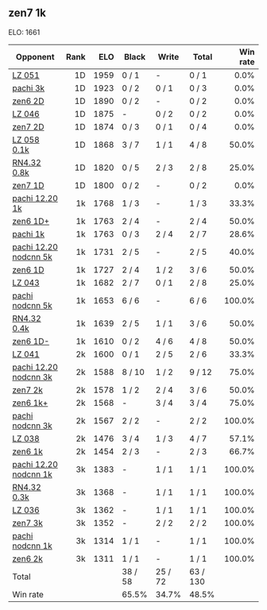 ## zen7 1k ##

ELO: 1661

Opponent | Rank | ELO | Black | Write | Total | Win rate
---------|-----:|----:|-------|-------|-------|-------:
[LZ 051](LZ%20051.md) | 1D | 1959 | 0 / 1 | - | 0 / 1 | 0.0%
[pachi 3k](pachi%203k.md) | 1D | 1923 | 0 / 2 | 0 / 1 | 0 / 3 | 0.0%
[zen6 2D](zen6%202D.md) | 1D | 1890 | 0 / 2 | - | 0 / 2 | 0.0%
[LZ 046](LZ%20046.md) | 1D | 1875 | - | 0 / 2 | 0 / 2 | 0.0%
[zen7 2D](zen7%202D.md) | 1D | 1874 | 0 / 3 | 0 / 1 | 0 / 4 | 0.0%
[LZ 058 0.1k](LZ%20058%200.1k.md) | 1D | 1868 | 3 / 7 | 1 / 1 | 4 / 8 | 50.0%
[RN4.32 0.8k](RN4.32%200.8k.md) | 1D | 1820 | 0 / 5 | 2 / 3 | 2 / 8 | 25.0%
[zen7 1D](zen7%201D.md) | 1D | 1800 | 0 / 2 | - | 0 / 2 | 0.0%
[pachi 12.20 1k](pachi%2012.20%201k.md) | 1k | 1768 | 1 / 3 | - | 1 / 3 | 33.3%
[zen6 1D+](zen6%201D+.md) | 1k | 1763 | 2 / 4 | - | 2 / 4 | 50.0%
[pachi 1k](pachi%201k.md) | 1k | 1763 | 0 / 3 | 2 / 4 | 2 / 7 | 28.6%
[pachi 12.20 nodcnn 5k](pachi%2012.20%20nodcnn%205k.md) | 1k | 1731 | 2 / 5 | - | 2 / 5 | 40.0%
[zen6 1D](zen6%201D.md) | 1k | 1727 | 2 / 4 | 1 / 2 | 3 / 6 | 50.0%
[LZ 043](LZ%20043.md) | 1k | 1682 | 2 / 7 | 0 / 1 | 2 / 8 | 25.0%
[pachi nodcnn 5k](pachi%20nodcnn%205k.md) | 1k | 1653 | 6 / 6 | - | 6 / 6 | 100.0%
[RN4.32 0.4k](RN4.32%200.4k.md) | 1k | 1639 | 2 / 5 | 1 / 1 | 3 / 6 | 50.0%
[zen6 1D-](zen6%201D-.md) | 1k | 1610 | 0 / 2 | 4 / 6 | 4 / 8 | 50.0%
[LZ 041](LZ%20041.md) | 2k | 1600 | 0 / 1 | 2 / 5 | 2 / 6 | 33.3%
[pachi 12.20 nodcnn 3k](pachi%2012.20%20nodcnn%203k.md) | 2k | 1588 | 8 / 10 | 1 / 2 | 9 / 12 | 75.0%
[zen7 2k](zen7%202k.md) | 2k | 1578 | 1 / 2 | 2 / 4 | 3 / 6 | 50.0%
[zen6 1k+](zen6%201k+.md) | 2k | 1568 | - | 3 / 4 | 3 / 4 | 75.0%
[pachi nodcnn 3k](pachi%20nodcnn%203k.md) | 2k | 1567 | 2 / 2 | - | 2 / 2 | 100.0%
[LZ 038](LZ%20038.md) | 2k | 1476 | 3 / 4 | 1 / 3 | 4 / 7 | 57.1%
[zen6 1k](zen6%201k.md) | 2k | 1454 | 2 / 3 | - | 2 / 3 | 66.7%
[pachi 12.20 nodcnn 1k](pachi%2012.20%20nodcnn%201k.md) | 3k | 1383 | - | 1 / 1 | 1 / 1 | 100.0%
[RN4.32 0.3k](RN4.32%200.3k.md) | 3k | 1368 | - | 1 / 1 | 1 / 1 | 100.0%
[LZ 036](LZ%20036.md) | 3k | 1362 | - | 1 / 1 | 1 / 1 | 100.0%
[zen7 3k](zen7%203k.md) | 3k | 1352 | - | 2 / 2 | 2 / 2 | 100.0%
[pachi nodcnn 1k](pachi%20nodcnn%201k.md) | 3k | 1314 | 1 / 1 | - | 1 / 1 | 100.0%
[zen6 2k](zen6%202k.md) | 3k | 1311 | 1 / 1 | - | 1 / 1 | 100.0%
Total | | | 38 / 58 | 25 / 72 | 63 / 130 | 
Win rate| | | 65.5% | 34.7% | 48.5% | 
